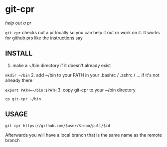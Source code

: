 # git-cpr
*help out a pr*

`git cpr` checks out a pr locally so you can help it out or work on it.
It works for github prs like the
[instructions](https://help.github.com/articles/checking-out-pull-requests-locally/) say

## INSTALL
1. make a ~/bin directory if it doesn't already exist

  `mkdir ~/bin`
2. add ~/bin to your PATH in your .bashrc / .zshrc / ... if it's not
   already there
   
   `export PATH=~/bin:$PATH`
3. copy git-cpr to your ~/bin directory

  `cp git-cpr ~/bin`

## USAGE
`git cpr https://github.com/$user/$repo/pull/$id`

Afterwards you will have a local branch that is the same name as the
remote branch
